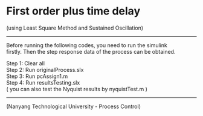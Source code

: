 # First order plus time delay 
(using Least Square Method and Sustained Oscillation)

*************************************************************************
  Before running the following codes, you need to run the simulink       
  firstly. Then the step response data of the process can be obtained.   
                                                                         
  Step 1: Clear all                                                      
  Step 2: Run originalProcess.slx                                        
  Step 3: Run pcAssign1.m                                                
  Step 4: Run resultsTesting.slx                                         
  ( you can also test the Nyquist results by nyquistTest.m )               
*************************************************************************
(Nanyang Technological University - Process Control)
